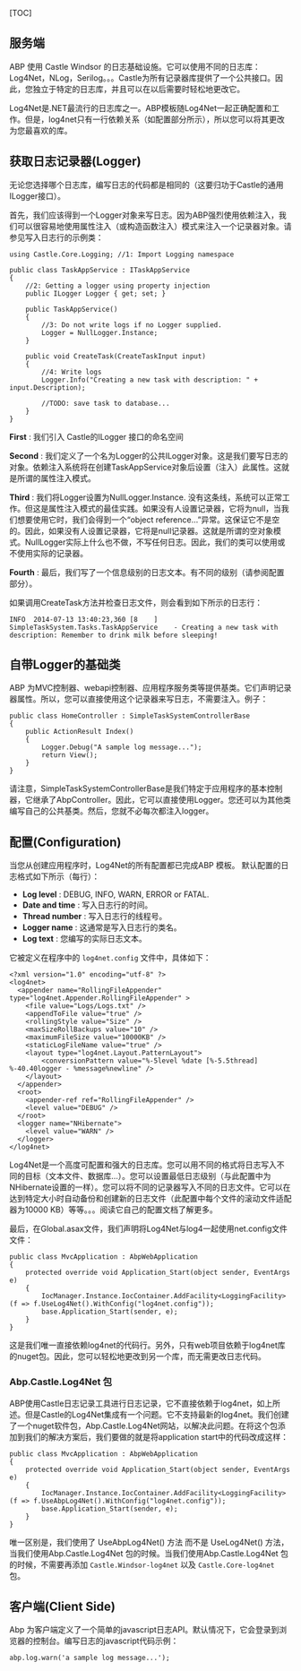 [TOC]

## 服务端

ABP 使用 Castle Windsor 的日志基础设施。它可以使用不同的日志库：Log4Net，NLog，Serilog。。。Castle为所有记录器库提供了一个公共接口。因此，您独立于特定的日志库，并且可以在以后需要时轻松地更改它。

Log4Net是.NET最流行的日志库之一。ABP模板随Log4Net一起正确配置和工作。但是，log4net只有一行依赖关系（如配置部分所示），所以您可以将其更改为您最喜欢的库。

## 获取日志记录器(Logger)

无论您选择哪个日志库，编写日志的代码都是相同的（这要归功于Castle的通用ILogger接口）。

首先，我们应该得到一个Logger对象来写日志。因为ABP强烈使用依赖注入，我们可以很容易地使用属性注入（或构造函数注入）模式来注入一个记录器对象。请参见写入日志行的示例类：

```
using Castle.Core.Logging; //1: Import Logging namespace

public class TaskAppService : ITaskAppService
{    
    //2: Getting a logger using property injection
    public ILogger Logger { get; set; }

    public TaskAppService()
    {
        //3: Do not write logs if no Logger supplied.
        Logger = NullLogger.Instance;
    }

    public void CreateTask(CreateTaskInput input)
    {
        //4: Write logs
        Logger.Info("Creating a new task with description: " + input.Description);

        //TODO: save task to database...
    }
}
```

__First__ : 我们引入 Castle的ILogger 接口的命名空间

__Second__ : 我们定义了一个名为Logger的公共ILogger对象。这是我们要写日志的对象。依赖注入系统将在创建TaskAppService对象后设置（注入）此属性。这就是所谓的属性注入模式。

__Third__ : 我们将Logger设置为NullLogger.Instance. 没有这条线，系统可以正常工作。但这是属性注入模式的最佳实践。如果没有人设置记录器，它将为null，当我们想要使用它时，我们会得到一个“object reference…”异常。这保证它不是空的。因此，如果没有人设置记录器，它将是null记录器。这就是所谓的空对象模式。NullLogger实际上什么也不做，不写任何日志。因此，我们的类可以使用或不使用实际的记录器。

__Fourth__ : 最后，我们写了一个信息级别的日志文本。有不同的级别（请参阅配置部分）。

如果调用CreateTask方法并检查日志文件，则会看到如下所示的日志行：
```
INFO  2014-07-13 13:40:23,360 [8    ] SimpleTaskSystem.Tasks.TaskAppService    - Creating a new task with description: Remember to drink milk before sleeping!
```

## 自带Logger的基础类

ABP 为MVC控制器、webapi控制器、应用程序服务类等提供基类。它们声明记录器属性。所以，您可以直接使用这个记录器来写日志，不需要注入。例子：

```
public class HomeController : SimpleTaskSystemControllerBase
{
    public ActionResult Index()
    {
        Logger.Debug("A sample log message...");
        return View();
    }
}
```

请注意，SimpleTaskSystemControllerBase是我们特定于应用程序的基本控制器，它继承了AbpController。因此，它可以直接使用Logger。您还可以为其他类编写自己的公共基类。然后，您就不必每次都注入logger。

## 配置(Configuration)

当您从创建应用程序时，Log4Net的所有配置都已完成ABP 模板。
默认配置的日志格式如下所示（每行）：

* __Log level__ : DEBUG, INFO, WARN, ERROR or FATAL.
* __Date and time__ : 写入日志行的时间。
* __Thread number__ : 写入日志行的线程号。
* __Logger name__ : 这通常是写入日志行的类名。
* __Log text__ : 您编写的实际日志文本。

它被定义在程序中的 `log4net.config` 文件中，具体如下：

```
<?xml version="1.0" encoding="utf-8" ?>
<log4net>
  <appender name="RollingFileAppender" type="log4net.Appender.RollingFileAppender" >
    <file value="Logs/Logs.txt" />
    <appendToFile value="true" />
    <rollingStyle value="Size" />
    <maxSizeRollBackups value="10" />
    <maximumFileSize value="10000KB" />
    <staticLogFileName value="true" />
    <layout type="log4net.Layout.PatternLayout">
        <conversionPattern value="%-5level %date [%-5.5thread] %-40.40logger - %message%newline" />
    </layout>
  </appender>
  <root>
    <appender-ref ref="RollingFileAppender" />
    <level value="DEBUG" />
  </root>
  <logger name="NHibernate">
    <level value="WARN" />
  </logger>
</log4net>
```
Log4Net是一个高度可配置和强大的日志库。您可以用不同的格式将日志写入不同的目标（文本文件、数据库…）。您可以设置最低日志级别（与此配置中为NHibernate设置的一样）。您可以将不同的记录器写入不同的日志文件。它可以在达到特定大小时自动备份和创建新的日志文件（此配置中每个文件的滚动文件适配器为10000 KB）等等。。。阅读它自己的配置文档了解更多。

最后，在Global.asax文件，我们声明将Log4Net与log4一起使用net.config文件文件：

```
public class MvcApplication : AbpWebApplication
{
    protected override void Application_Start(object sender, EventArgs e)
    {
        IocManager.Instance.IocContainer.AddFacility<LoggingFacility>(f => f.UseLog4Net().WithConfig("log4net.config"));
        base.Application_Start(sender, e);
    }
}
```

这是我们唯一直接依赖log4net的代码行。另外，只有web项目依赖于log4net库的nuget包。因此，您可以轻松地更改到另一个库，而无需更改日志代码。

### Abp.Castle.Log4Net 包

ABP使用Castle日志记录工具进行日志记录，它不直接依赖于log4net，如上所述。但是Castle的Log4Net集成有一个问题。它不支持最新的log4net。我们创建了一个nuget软件包，Abp.Castle.Log4Net网站，以解决此问题。在将这个包添加到我们的解决方案后，我们要做的就是将application start中的代码改成这样：

```
public class MvcApplication : AbpWebApplication
{
    protected override void Application_Start(object sender, EventArgs e)
    {
        IocManager.Instance.IocContainer.AddFacility<LoggingFacility>(f => f.UseAbpLog4Net().WithConfig("log4net.config"));
        base.Application_Start(sender, e);
    }
}
```
唯一区别是，我们使用了 UseAbpLog4Net() 方法 而不是 UseLog4Net() 方法，当我们使用Abp.Castle.Log4Net 包的时候。当我们使用Abp.Castle.Log4Net 包的时候，不需要再添加 `Castle.Windsor-log4net` 以及 `Castle.Core-log4net` 包。

## 客户端(Client Side)

Abp 为客户端定义了一个简单的javascript日志API。默认情况下，它会登录到浏览器的控制台。编写日志的javascript代码示例：

```
abp.log.warn('a sample log message...');
```
